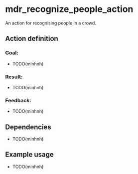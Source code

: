 # mdr_recognize_people_action

An action for recognising people in a crowd.

## Action definition

### Goal:

* TODO(minhnh)

### Result:

* TODO(minhnh)

### Feedback:

* TODO(minhnh)

## Dependencies

* TODO(minhnh)

## Example usage

* TODO(minhnh)
